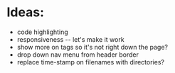 Ideas:
======

- code highlighting
- responsiveness -- let's make it work
- show more on tags so it's not right down the page?
- drop down nav menu from header border
- replace time-stamp on filenames with directories?
